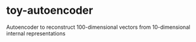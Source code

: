 # toy-autoencoder
Autoencoder to reconstruct 100-dimensional vectors from 10-dimensional internal representations
